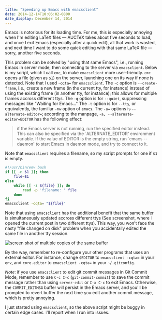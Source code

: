 ```yaml
---
title: "Speeding up Emacs with emacsclient"
date: 2014-12-14T10:06:02-0800
date_display: December 14, 2014
---
```


Emacs is notorious for its loading time. For me, this is especially annoying when I'm editing LaTeX files — AUCTeX takes about five seconds to load, and once I exit Emacs (especially after a quick edit), all that work is wasted, and next time I want to do some quick editing with that same LaTeX file — sorry, another five seconds.

This problem can be solved by "using that same Emacs", i.e., running Emacs in server mode, then connecting to the server via `emacsclient`. Below is my script, which I call `emc`, to make `emacsclient` more user-friendly. `emc` opens a file (given as `$1`) on the server, launching one on its way if none is detected. Note that I used `-cqta=` for `emacsclient`. The `-c` option is `--create-frame`, i.e., create a new frame (in the current tty, for instance) instead of using the existing frame (in another tty, for instance); this allows for multiple frames accross different ttys. The `-q` option is for `--quiet`, suppressing messages like "Waiting for Emacs..." The `-t` option is for `--tty`, or equivalently, the familiar `-nw` option of `emacs`. The `-a=` options is `--alternate-editor=`; according to the manpage, `-a, --alternate-editor=EDITOR` has the following effect:

> if the Emacs server is not running, run the specified editor instead. This can also be specified via the \`ALTERNATE_EDITOR' environment variable. If the value of EDITOR is the empty string,  run \`emacs --daemon' to start Emacs in daemon mode, and try to connect to it.

Note that `emacsclient` requires a filename, so my script prompts for one if `$1` is empty.

``` bash
#!/usr/bin/env bash
if [[ -n $1 ]]; then
    file=$1
else
    while [[ -z ${file} ]]; do
        read -p 'filename: ' file
    done
fi
emacsclient -cqta= "${file}"
```

Note that using `emacsclient` has the additional benefit that the same buffer is simultaneously updated accross different ttys (See screenshot, where I opened the current post in two different ttys). This way, you won't face the nasty "file changed on disk" problem when you accidentally edited the same file in another tty session.

![screen shot of multiple copies of the same buffer](https://i.imgur.com/9KxEWKq.png)

By the way, remember to re-configure your other programs that uses an external editor. For instance, change `$EDITOR` to `emacsclient -cqta=` in your `env`, and `core.editor` to `emacsclient -cqta=` in your `~/.gitconfig`.

*Note*: if you use `emacsclient` to edit git commit messages in Git Commit Mode, remember to use `C-c C-c` (`git-commit-commit`) to save the commit message rather than using `server-edit` or `C-x C-c` to exit Emacs. Otherwise, the `COMMIT_EDITMSG` buffer will persist in the Emacs server, and you'll be prompted to revert buffer the next time you edit another commit message, which is pretty annoying.

I just started using `emacsclient`, so the above script might be buggy in certain edge cases. I'll report when I run into issues.
